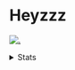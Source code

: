 # Heyzzz  

[![.](https://skillicons.dev/icons?i=js,java)](https://skillicons.dev)  

<details>
<summary>Stats</summary
<!--START_SECTION:waka-->

```text
JavaScript   15 hrs 26 mins  ██████████████████▒░░░░░░   73.74 %
CSS          4 hrs 22 mins   █████▒░░░░░░░░░░░░░░░░░░░   20.88 %
JSON         59 mins         █▒░░░░░░░░░░░░░░░░░░░░░░░   04.75 %
Java         4 mins          ░░░░░░░░░░░░░░░░░░░░░░░░░   00.36 %
HTML         2 mins          ░░░░░░░░░░░░░░░░░░░░░░░░░   00.21 %
Other        0 secs          ░░░░░░░░░░░░░░░░░░░░░░░░░   00.03 %
```

<!--END_SECTION:waka-->
</details>
